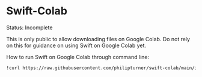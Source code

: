 # Swift-Colab

Status: Incomplete

This is only public to allow downloading files on Google Colab. Do not rely on this for guidance on using Swift on Google Colab yet.

How to run Swift on Google Colab through command line:

```bash
!curl https://raw.githubusercontent.com/philipturner/swift-colab/main/install_swift.sh --output install_swift.sh && bash install_swift.sh
```

<!--
```bash
!mkdir /swift && cd /swift && curl https://download.swift.org/swift-5.5.2-release/ubuntu1804/swift-5.5.2-RELEASE/swift-5.5.2-RELEASE-ubuntu18.04.tar.gz --output toolchain-zipped

!cd /swift && tar -xvzf toolchain-zipped -C /swift

!cd /swift && rm toolchain-zipped && mv swift-5.5.2-RELEASE-ubuntu18.04 toolchain

!mkdir /projects && cd /projects && mkdir Hello

!export PATH="/swift/toolchain/usr/bin:$PATH" && cd /projects/Hello && swift package init && swift build
```
-->
